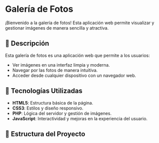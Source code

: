 # Galería de Fotos

¡Bienvenido a la galería de fotos! Esta aplicación web permite visualizar y gestionar imágenes de manera sencilla y atractiva.

## 📸 Descripción

Esta galería de fotos es una aplicación web que permite a los usuarios:

- Ver imágenes en una interfaz limpia y moderna.
- Navegar por las fotos de manera intuitiva.
- Acceder desde cualquier dispositivo con un navegador web.

## 🚀 Tecnologías Utilizadas

- **HTML5**: Estructura básica de la página.
- **CSS3**: Estilos y diseño responsivo.
- **PHP**: Lógica del servidor y gestión de imágenes.
- **JavaScript**: Interactividad y mejoras en la experiencia del usuario.

## 📁 Estructura del Proyecto

